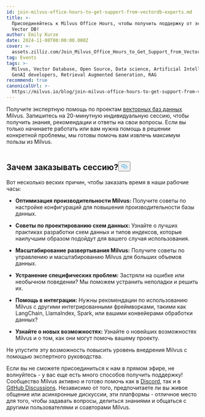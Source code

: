 ```yaml
---
id: join-milvus-office-hours-to-get-support-from-vectordb-experts.md
title: >-
  Присоединяйтесь к Milvus Office Hours, чтобы получить поддержку от экспертов
  Vector DB!
author: Emily Kurze
date: 2024-11-08T00:00:00.000Z
cover: >-
  assets.zilliz.com/Join_Milvus_Office_Hours_to_Get_Support_from_Vector_DB_Experts_1_64f88f0607.png
tag: Events
tags: >-
  Milvus, Vector Database, Open Source, Data science, Artificial Intelligence,
  GenAI developers, Retrieval Augmented Generation, RAG
recommend: true
canonicalUrl: >-
  https://milvus.io/blog/join-milvus-office-hours-to-get-support-from-vectordb-experts.md
---
```

<p>Получите экспертную помощь по проектам <a href="https://zilliz.com/learn/what-is-vector-database">векторных баз данных</a> Milvus. Запишитесь на 20-минутную индивидуальную сессию, чтобы получить знания, рекомендации и ответы на свои вопросы. Если вы только начинаете работать или вам нужна помощь в решении конкретной проблемы, мы готовы помочь вам извлечь максимум пользы из Milvus.</p>
<p><a href="https://meetings.hubspot.com/chloe-williams1/milvus-office-hours">
  <span class="img-wrapper">
    <img translate="no" src="https://assets.zilliz.com/milvus_office_hours_09848e076b.png" alt="" class="doc-image" id="" />
    <span></span>
  </span>
</a></p>
<h2 id="Why-Book-a-Session" class="common-anchor-header">Зачем заказывать сессию?<button data-href="#Why-Book-a-Session" class="anchor-icon" translate="no">
      <svg translate="no"
        aria-hidden="true"
        focusable="false"
        height="20"
        version="1.1"
        viewBox="0 0 16 16"
        width="16"
      >
        <path
          fill="#0092E4"
          fill-rule="evenodd"
          d="M4 9h1v1H4c-1.5 0-3-1.69-3-3.5S2.55 3 4 3h4c1.45 0 3 1.69 3 3.5 0 1.41-.91 2.72-2 3.25V8.59c.58-.45 1-1.27 1-2.09C10 5.22 8.98 4 8 4H4c-.98 0-2 1.22-2 2.5S3 9 4 9zm9-3h-1v1h1c1 0 2 1.22 2 2.5S13.98 12 13 12H9c-.98 0-2-1.22-2-2.5 0-.83.42-1.64 1-2.09V6.25c-1.09.53-2 1.84-2 3.25C6 11.31 7.55 13 9 13h4c1.45 0 3-1.69 3-3.5S14.5 6 13 6z"
        ></path>
      </svg>
    </button></h2><p>Вот несколько веских причин, чтобы заказать время в наши рабочие часы:</p>
<ul>
<li><p><strong>Оптимизация производительности Milvus:</strong> Получите советы по настройке конфигураций для повышения производительности базы данных.</p></li>
<li><p><strong>Советы по проектированию схем данных:</strong> Узнайте о лучших практиках разработки схем данных и типов индексов, которые наилучшим образом подойдут для вашего случая использования.</p></li>
<li><p><strong>Масштабирование развертывания Milvus:</strong> Получите советы по управлению и масштабированию Milvus для больших объемов данных.</p></li>
<li><p><strong>Устранение специфических проблем:</strong> Застряли на ошибке или необычном поведении? Мы поможем устранить неполадки и решить их.</p></li>
<li><p><strong>Помощь в интеграции:</strong> Нужны рекомендации по использованию Milvus с другими интегрированными фреймворками, такими как LangChain, LlamaIndex, Spark, или вашими конвейерами обработки данных?</p></li>
<li><p><strong>Узнайте о новых возможностях:</strong> Узнайте о новейших возможностях Milvus и о том, как они могут помочь вашему проекту.</p></li>
</ul>
<p>Не упустите эту возможность повысить уровень внедрения Milvus с помощью экспертного руководства.</p>
<p>Если вы не сможете присоединиться к нам в прямом эфире, не волнуйтесь - у вас еще есть много способов получить поддержку! Сообщество Milvus активно и готово помочь как в <a href="https://discord.com/invite/8uyFbECzPX">Discord</a>, так и в<a href="https://github.com/search?q=milvus&amp;type=discussions"> GitHub Discussions</a>. Независимо от того, предпочитаете ли вы живое общение или асинхронные дискуссии, эти платформы - отличное место для того, чтобы задавать вопросы, делиться знаниями и общаться с другими пользователями и соавторами Milvus.</p>
